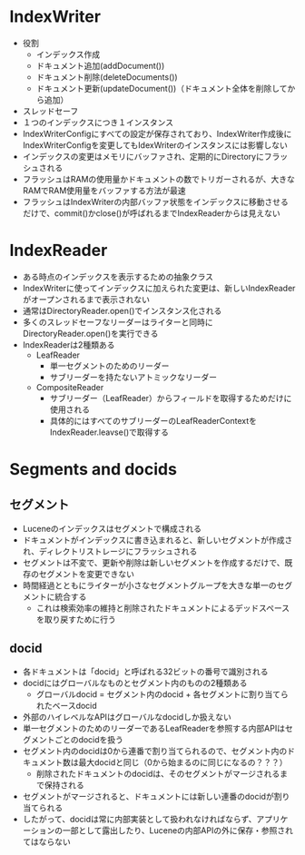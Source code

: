 # IndexWriter

- 役割
  - インデックス作成
  - ドキュメント追加(addDocument())
  - ドキュメント削除(deleteDocuments())
  - ドキュメント更新(updateDocument())（ドキュメント全体を削除してから追加）
- スレッドセーフ
- １つのインデックスにつき１インスタンス
- IndexWriterConfigにすべての設定が保存されており、IndexWriter作成後にIndexWriterConfigを変更してもIdexWriterのインスタンスには影響しない
- インデックスの変更はメモリにバッファされ、定期的にDirectoryにフラッシュされる
- フラッシュはRAMの使用量かドキュメントの数でトリガーされるが、大きなRAMでRAM使用量をバッファする方法が最速
- フラッシュはIndexWriterの内部バッファ状態をインデックスに移動させるだけで、commit()かclose()が呼ばれるまでIndexReaderからは見えない

# IndexReader

- ある時点のインデックスを表示するための抽象クラス
- IndexWriterに使ってインデックスに加えられた変更は、新しいIndexReaderがオープンされるまで表示されない
- 通常はDirectoryReader.open()でインスタンス化される
- 多くのスレッドセーフなリーダーはライターと同時にDirectoryReader.open()を実行できる
- IndexReaderは2種類ある
  - LeafReader
    - 単一セグメントのためのリーダー
    - サブリーダーを持たないアトミックなリーダー
  - CompositeReader
    - サブリーダー（LeafReader）からフィールドを取得するためだけに使用される
    - 具体的にはすべてのサブリーダーのLeafReaderContextをIndexReader.leavse()で取得する

# Segments and docids

## セグメント

- Luceneのインデックスはセグメントで構成される
- ドキュメントがインデックスに書き込まれると、新しいセグメントが作成され、ディレクトリストレージにフラッシュされる
- セグメントは不変で、更新や削除は新しいセグメントを作成するだけで、既存のセグメントを変更できない
- 時間経過とともにライターが小さなセグメントグループを大きな単一のセグメントに統合する
  - これは検索効率の維持と削除されたドキュメントによるデッドスペースを取り戻すために行う

## docid

- 各ドキュメントは「docid」と呼ばれる32ビットの番号で識別される
- docidにはグローバルなものとセグメント内のものの2種類ある
  - グローバルdocid = セグメント内のdocid + 各セグメントに割り当てられたベースdocid
- 外部のハイレベルなAPIはグローバルなdocidしか扱えない
- 単一セグメントのためのリーダーであるLeafReaderを参照する内部APIはセグメントごとのdocidを扱う
- セグメント内のdocidは0から連番で割り当てられるので、セグメント内のドキュメント数は最大docidと同じ（0から始まるのに同じになるの？？？）
  - 削除されたドキュメントのdocidは、そのセグメントがマージされるまで保持される
- セグメントがマージされると、ドキュメントには新しい連番のdocidが割り当てられる
- したがって、docidは常に内部実装として扱われなければならず、アプリケーションの一部として露出したり、Luceneの内部APIの外に保存・参照されてはならない